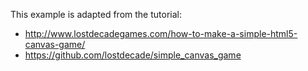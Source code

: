 This example is adapted from the tutorial:

+ http://www.lostdecadegames.com/how-to-make-a-simple-html5-canvas-game/
+ https://github.com/lostdecade/simple_canvas_game
